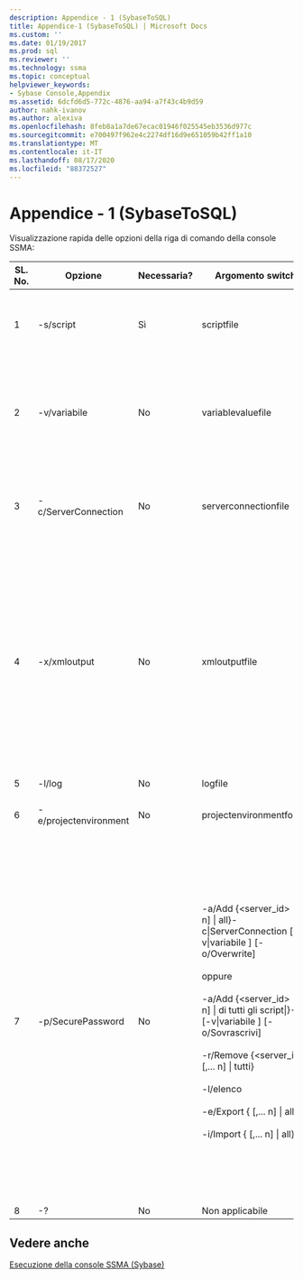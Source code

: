 ```yaml
---
description: Appendice - 1 (SybaseToSQL)
title: Appendice-1 (SybaseToSQL) | Microsoft Docs
ms.custom: ''
ms.date: 01/19/2017
ms.prod: sql
ms.reviewer: ''
ms.technology: ssma
ms.topic: conceptual
helpviewer_keywords:
- Sybase Console,Appendix
ms.assetid: 6dcfd6d5-772c-4876-aa94-a7f43c4b9d59
author: nahk-ivanov
ms.author: alexiva
ms.openlocfilehash: 8feb8a1a7de67ecac01946f025545eb3536d977c
ms.sourcegitcommit: e700497f962e4c2274df16d9e651059b42ff1a10
ms.translationtype: MT
ms.contentlocale: it-IT
ms.lasthandoff: 08/17/2020
ms.locfileid: "88372527"
---
```

# <a name="appendix---1-sybasetosql"></a>Appendice - 1 (SybaseToSQL)
Visualizzazione rapida delle opzioni della riga di comando della console SSMA:  
  
|SL. No.|Opzione|Necessaria?|Argomento switch|Valori consentiti|  
|-----------|----------|-------------|-------------------|--------------------|  
|1|-s/script|Sì|scriptfile|Nome file XML valido.<br /><br />File di definizione dello script della console.|  
|2|-v/variabile|No|variablevaluefile|Nome file XML valido.<br /><br />Se le variabili vengono usate nel file di script, è necessario specificare questo file.|  
|3|-c/ServerConnection|No|serverconnectionfile|Nome file XML valido.<br /><br />Questo file contiene le informazioni di connessione al server.|  
|4|-x/xmloutput|No|xmloutputfile|Questa opzione indica l'output della console in formato XML. Se questa opzione non è specificata, l'output predefinito è in formato testo.<br /><br />Se xmloutputfile non è specificato, l'output XML viene indirizzato a STDOUT.<br /><br />Xmloutputfile è il nome del file in cui viene scritto l'output della console in formato XML.|  
|5|-l/log|No|logfile|Nome file valido.|  
|6|-e/projectenvironment|No|projectenvironmentfolder|Nome di cartella valido contenente i file dell'ambiente del progetto SSMA.|  
|7|-p/SecurePassword|No|-a/Add {<server_id> [,... n] &#124; all}-c&#124;ServerConnection <Server-Connection-file> [-v&#124;variabile <variabile-valore-file>] [-o/Overwrite]<br /><br />oppure<br /><br />-a/Add {<server_id> [,... n] &#124; di tutti gli script&#124;}-s <script-file> [-v&#124;variabile <variabile-valore-file>] [-o/Sovrascrivi]<br /><br />-r/Remove {<server_id> [,... n] &#124; tutti}<br /><br />-l/elenco<br /><br />-e/Export {<Server-ID> [,... n] &#124; all} <encrypted-password-file><br /><br />-i/Import {<Server-ID> [,... n] &#124; all} <encrypted-password-file>|Se specificato, questa opzione non deve essere combinata con altre opzioni.<br /><br />Server-ID: un ID univoco fornito per un server {String}<br /><br />Server-Connection-File: file di definizione del server (serverconnectionfile o scriptfile).<br /><br />variable-value-file: si tratta di un file di definizione di variabile usato in Server-Connection-file.<br /><br />encrypted-password-file: si tratta di un file di password del server crittografato con una passphrase specificata dall'utente.|  
|8|-?|No|Non applicabile|Non applicabile|  
  
## <a name="see-also"></a>Vedere anche  
[Esecuzione della console SSMA (Sybase)](https://msdn.microsoft.com/ea8950b7-fabc-4aa4-89f8-9573a2617d70)  
  
